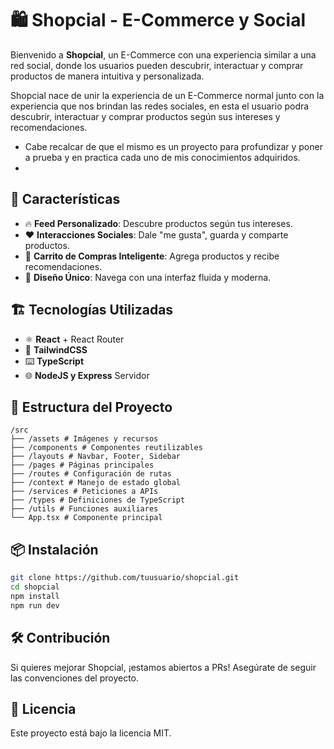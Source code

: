 # 🛍️ Shopcial - E-Commerce y Social

Bienvenido a **Shopcial**, un E-Commerce con una experiencia similar a una red social, donde los usuarios pueden descubrir, interactuar y comprar productos de manera intuitiva y personalizada.

Shopcial nace de unir la experiencia de un E-Commerce normal junto con la experiencia que nos brindan
las redes sociales, en esta el usuario podra descubrir, interactuar y comprar productos según sus intereses y recomendaciones.

- Cabe recalcar de que el mismo es un proyecto para profundizar y poner a prueba y en practica
  cada uno de mis conocimientos adquiridos.
-

## 🚀 Características

- 🔥 **Feed Personalizado**: Descubre productos según tus intereses.
- ❤️ **Interacciones Sociales**: Dale "me gusta", guarda y comparte productos.
- 🛒 **Carrito de Compras Inteligente**: Agrega productos y recibe recomendaciones.
- 🎨 **Diseño Único**: Navega con una interfaz fluida y moderna.

## 🏗️ Tecnologías Utilizadas

- ⚛️ **React** + React Router
- 🎨 **TailwindCSS**
- ⌨️ **TypeScript**
- 🌐 **NodeJS y Express** Servidor

## 📂 Estructura del Proyecto

```
/src
├── /assets # Imágenes y recursos
├── /components # Componentes reutilizables
├── /layouts # Navbar, Footer, Sidebar
├── /pages # Páginas principales
├── /routes # Configuración de rutas
├── /context # Manejo de estado global
├── /services # Peticiones a APIs
├── /types # Definiciones de TypeScript
├── /utils # Funciones auxiliares
└── App.tsx # Componente principal
```

## 📦 Instalación

```sh
git clone https://github.com/tuusuario/shopcial.git
cd shopcial
npm install
npm run dev
```

## 🛠️ Contribución

Si quieres mejorar Shopcial, ¡estamos abiertos a PRs! Asegúrate de seguir las convenciones del proyecto.

## 📄 Licencia

Este proyecto está bajo la licencia MIT.
